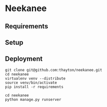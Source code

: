 # Neekanee

## Requirements

## Setup

## Deployment
    git clone git@github.com:thayton/neekanee.git
    cd neekanee
    virtualenv venv --distribute
    source venv/bin/activate
    pip install -r requirements

    cd neekanee
    python manage.py runserver

